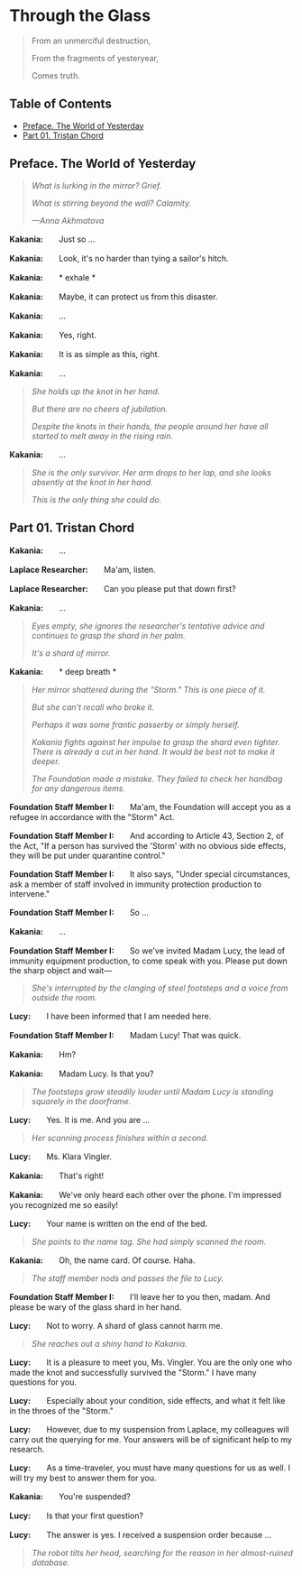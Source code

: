 # Through the Glass

> From an unmerciful destruction,
>
> From the fragments of yesteryear,
>
> Comes truth.

## Table of Contents
- [Preface. The World of Yesterday](#preface-the-world-of-yesterday)
- [Part 01. Tristan Chord](#part-01-tristan-chord)

## Preface. The World of Yesterday

> *What is lurking in the mirror? Grief.*
>
> *What is stirring beyond the wall? Calamity.*
>
> *—Anna Akhmatova*

**Kakania:**　　Just so ...

**Kakania:**　　Look, it's no harder than tying a sailor's hitch.

**Kakania:**　　* exhale *

**Kakania:**　　Maybe, it can protect us from this disaster.

**Kakania:**　　...

**Kakania:**　　Yes, right.

**Kakania:**　　It is as simple as this, right.

**Kakania:**　　...

> *She holds up the knot in her hand.*
>
> *But there are no cheers of jubilation.*
>
> *Despite the knots in their hands, the people around her have all started to melt away in the rising rain.*

**Kakania:**　　...

> *She is the only survivor. Her arm drops to her lap, and she looks absently at the knot in her hand.*
>
> *This is the only thing she could do.*

## Part 01. Tristan Chord

**Kakania:**　　...

**Laplace Researcher:**　　Ma'am, listen.

**Laplace Researcher:**　　Can you please put that down first?

**Kakania:**　　...

> *Eyes empty, she ignores the researcher's tentative advice and continues to grasp the shard in her palm.*
>
> *It's a shard of mirror.*

**Kakania:**　　* deep breath *

> *Her mirror shattered during the "Storm." This is one piece of it.*
>
> *But she can't recall who broke it.*
>
> *Perhaps it was some frantic passerby or simply herself.*
>
> *Kakania fights against her impulse to grasp the shard even tighter. There is already a cut in her hand. It would be best not to make it deeper.*
>
> *The Foundation made a mistake. They failed to check her handbag for any dangerous items.*

**Foundation Staff Member I:**　　Ma'am, the Foundation will accept you as a refugee in accordance with the "Storm" Act.

**Foundation Staff Member I:**　　And according to Article 43, Section 2, of the Act, "If a person has survived the 'Storm' with no obvious side effects, they will be put under quarantine control."

**Foundation Staff Member I:**　　It also says, "Under special circumstances, ask a member of staff involved in immunity protection production to intervene."

**Foundation Staff Member I:**　　So ...

**Kakania:**　　...

**Foundation Staff Member I:**　　So we've invited Madam Lucy, the lead of immunity equipment production, to come speak with you. Please put down the sharp object and wait—

> *She's interrupted by the clanging of steel footsteps and a voice from outside the room.*

**Lucy:**　　I have been informed that I am needed here.

**Foundation Staff Member I:**　　Madam Lucy! That was quick.

**Kakania:**　　Hm?

**Kakania:**　　Madam Lucy. Is that you?

> *The footsteps grow steadily louder until Madam Lucy is standing squarely in the doorframe.*

**Lucy:**　　Yes. It is me. And you are ...

> *Her scanning process finishes within a second.*

**Lucy:**　　Ms. Klara Vingler.

**Kakania:**　　That's right!

**Kakania:**　　We've only heard each other over the phone. I'm impressed you recognized me so easily!

**Lucy:**　　Your name is written on the end of the bed.

> *She points to the name tag. She had simply scanned the room.*

**Kakania:**　　Oh, the name card. Of course. Haha.

> *The staff member nods and passes the file to Lucy.*

**Foundation Staff Member I:**　　I'll leave her to you then, madam. And please be wary of the glass shard in her hand.

**Lucy:**　　Not to worry. A shard of glass cannot harm me.

> *She reaches out a shiny hand to Kakania.*

**Lucy:**　　It is a pleasure to meet you, Ms. Vingler. You are the only one who made the knot and successfully survived the "Storm." I have many questions for you.

**Lucy:**　　Especially about your condition, side effects, and what it felt like in the throes of the "Storm."

**Lucy:**　　However, due to my suspension from Laplace, my colleagues will carry out the querying for me. Your answers will be of significant help to my research.

**Lucy:**　　As a time-traveler, you must have many questions for us as well. I will try my best to answer them for you.

**Kakania:**　　You're suspended?

**Lucy:**　　Is that your first question?

**Lucy:**　　The answer is yes. I received a suspension order because ...

> *The robot tilts her head, searching for the reason in her almost-ruined database.*